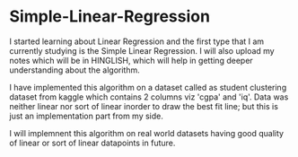 # Simple-Linear-Regression

I started learning about Linear Regression and the first type that I am currently studying is the Simple Linear Regression. I will also upload my notes which will be in HINGLISH, which will help in getting deeper understanding about the algorithm.

I have implemented this algorithm on a dataset called as student clustering dataset from kaggle which contains 2 columns viz 'cgpa' and 'iq'. Data was neither linear nor sort of linear inorder to draw the best fit line; but this is just an implementation part from my side.

I will implemnent this algorithm on real world datasets having good quality of linear or sort of linear datapoints in future.
